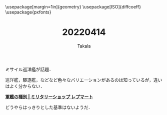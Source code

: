 ﻿---
title: 20220414
yesterday: 20220413
tomorrow: 20220415
days: 839
author: Takala
header-includes:
  - \usepackage[margin=1in]{geometry}
  - \usepackage[ISO]{diffcoeff}
  - \usepackage{pxfonts}
---


ミサイル巡洋艦が話題．


巡洋艦，駆逐艦，などなど色々なバリエーションがあるのは知っているが，違いはよく分からない．


**[軍艦の種別 | ミリタリーショップ レプマート](https://repmart.jp/blog/military-terms/battleship/)**



どうやらはっきりとした基準はないようだ．


